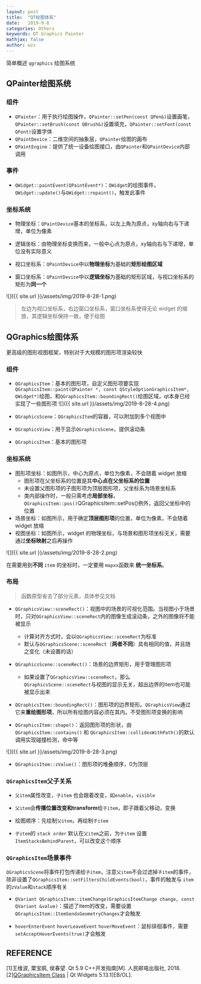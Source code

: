 ```yaml
---
layout: post
title:  "QT绘图体系"
date:   2019-9-8
categories: Others
keywords: QT Graphics Painter
mathjax: false
author: wzx
---
```


简单概述 `qgraphics` 绘图系统





## QPainter绘图系统
### 组件
- `QPainter`：用于执行绘图操作，`QPainter::setPen(const QPen&)`设置画笔，`QPainter::setBrush(const QBrush&)`设置填充，`QPainter::setFont(const QFont)`设置字体
- `QPaintDevice`：二维空间的抽象层，`QPainter`绘图的画布
- `QPaintEngine`：提供了统一设备绘图接口，由`QPainter`和`QPaintDevice`内部调用

### 事件
- `QWidget::paintEvent(QPaintEvent*)`：`QWidget`的绘图事件，`QWidget::update()`与`QWidget::repaint()`，触发此事件

### 坐标系统
- 物理坐标：`QPaintDevice`基本的坐标系，以左上角为原点，xy轴向右与下递增，单位为像素

- 逻辑坐标：由物理坐标变换而来，一般中心点为原点，xy轴向右与下递增，单位没有实际意义

- 视口坐标系：`QPaintDevice`中以**物理坐标**为基础的**矩形绘图区域**

- 窗口坐标系：`QPaintDevice`中以**逻辑坐标**为基础的矩形区域，与视口坐标系的矩形为**同一个**

![]({{ site.url }}/assets/img/2019-8-28-1.png)
> 左边为视口坐标系，右边窗口坐标系，窗口坐标系使得无论 widget 的缩放，其逻辑坐标保持一致，便于绘图

## QGraphics绘图体系
更高级的图形视图框架，特别对于大规模的图形项渲染较快
### 组件
- `QGraphicsItem`：基本的图形项，自定义图形项要实现`QGraphicsItem::paint(QPainter *, const QStyleOptionGraphicsItem*, QWidget*)`绘图，和`QGraphicsItem::boundingRect()`绘图区域，qt本身已经实现了一些图形项
![]({{ site.url }}/assets/img/2019-8-28-4.png)

- `QGraphicsScene`：`QGraphicsItem`的容器，可以附加到多个视图中
- `QGraphicsView`：用于显示`QGraphicsScene`，提供滚动条
- `QGraphicsItem`：基本的图形项

### 坐标系统
- 图形项坐标：如图所示，中心为原点，单位为像素，不会随着 widget 放缩
    - 图形项在父坐标系的位置是其**中心点在父坐标系的位置**
    - 未设置父图形项的子图形项为顶层图形项，父坐标系为场景坐标系
    - 类内部操作时，一般只需考虑**局部坐标**，`QGraphicsItem::pos()`QGraphicsItem::setPos()例外，返回父坐标中的位置
- 场景坐标：如图所示，用于确定**顶层图形项**的位置，单位为像素，不会随着 widget 放缩
- 视图坐标：如图所示，widget 的物理坐标，与场景和图形项坐标无关，需要通过**坐标映射**之后再操作

![]({{ site.url }}/assets/img/2019-8-28-2.png)

在需要用到**不同** `item` 的坐标时，一定要用 `mapxx`函数来 **统一坐标系**。

### 布局
> 函数原型省去了部分元素，具体参见文档

- `QGraphicsView::sceneRect()`：视图中的场景的可视化范围。当视图小于场景时，只对`QGraphicsView::sceneRect`内的图像生成滚动条，之外的图像将不能被显示
    - 计算对齐方式时，会以`QGraphicsView::sceneRect`为标准
    - 默认与`QGraphicsScene::sceneRect`（**两者不同**）具有相同的值，并且随之变化（未设置的话）

- `QGraphicsScene::sceneRect()`：场景的边界矩形，用于管理图形项
    - 如果设置了`QGraphicsView::sceneRect`，那么`QGraphicsScene::sceneRect`与视图的显示无关，超出边界的item也可能被显示出来

- `QGraphicsItem::boundingRect()`：图形项的边界矩形。`QGraphicsView`通过它来**重绘图形项**，所以所有绘图内容必须在其内。不受图形项变换的影响

- `QGraphicsItem::shape()`：返回图形项的形状，由 `QGraphicsItem::contains()` 和 `QGraphicsItem::collidesWithPath()`的默认调用实现碰撞检测，命中等

![]({{ site.url }}/assets/img/2019-8-28-3.png)

- `QGraphicsItem::zValue()`：图形项的堆叠顺序，0为顶层

### `QGraphicsItem`父子关系
- `父item`属性改变，`子item` 也会跟着改变，如`enable`，`visible`

- `父item`会**传播位置改变和transform**给`子item`，即子跟着父移动，变换

- 绘图顺序：先绘制`父item`，再绘制`子item`

- `子item`的 `stack order` 默认在`父item`之前，为`子item` 设置 `ItemStacksBehindParent`，可以改变这个顺序

### `QGraphicsItem`场景事件
`QGraphicsScene`将事件打包传递给`子item`，注意`父item`不会过滤掉`子item`的事件，除非设置了`QGraphicsItem::setFiltersChildEvents(bool)`，事件的触发与 `item` 的`zValue`和`stack`顺序有关
- `QVariant QGraphicsItem::itemChange(GraphicsItemChange change, const QVariant &value)`：描述了item的改变，需要设置`QGraphicsItem::ItemSendsGeometryChanges`才会触发

- `hoverEnterEvent` `hoverLeaveEvent` `hoverMoveEvent`：鼠标徘徊事件，需要`setAcceptHoverEvents(true)`才会触发

## REFERENCE
[1]王维波, 栗宝鹃, 侯春望. Qt 5.9 C++开发指南[M]. 人民邮电出版社, 2018.  
[2][QGraphicsItem Class](https://doc.qt.io/qt-5/qgraphicsitem.html) | Qt Widgets 5.13.1[EB/OL].
